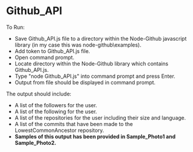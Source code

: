 # Github_API

To Run:
- Save Github_API.js file to a directory within the Node-Github javascript library (in my case this was node-github\examples).
- Add token to Github_API.js file.
- Open command prompt.
- Locate directory within the Node-Github library which contains Github_API.js.
- Type "node Github_API.js" into command prompt and press Enter.
- Output from file should be displayed in command prompt.

The output should include:
- A list of the followers for the user.
- A list of the following for the user.
- A list of the repositories for the user including their size and language.
- A list of the commits that have been made to the LowestCommonAncestor repository.
- <b> Samples of this output has been provided in Sample_Photo1 and Sample_Photo2. </b>
